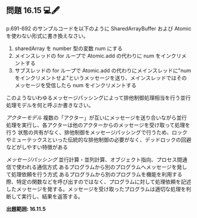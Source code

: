 ## 問題 16.15 💻🖋️

p.691-692 のサンプルコードを以下のように SharedArrayBuffer および Atomic を使わない形式に書き換えなさい。

1. sharedArray を number 型の変数 num にする
2. メインスレッドの for ループで Atomic.add の代わりに num をインクリメントする
3. サブスレッドの for ループで Atomic.add の代わりにメインスレッドに"num をインクリメントせよ"というメッセージを送り、メインスレッドではそのメッセージを受信したら num をインクリメントする

このようないわゆるメッセージパッシングによって排他制御処理相当を行う並行処理モデルを何と呼ぶか書きなさい。

*アクターモデル*
複数の「アクター」が互いにメッセージを送り合いながら並行処理を実行し、各アクターは他のアクターからのメッセージを受け取って処理を行う
状態の共有がなく、排他制御をメッセージパッシングで行うため、ロックやミューテックスといった伝統的な排他制御の必要がなく、デッドロックの回避などがしやすい特徴がある

*メッセージパッシング*
 並行計算・並列計算、オブジェクト指向、プロセス間通信で使われる通信方式
 あるプログラムから別のプログラムへメッセージを発して処理依頼を行う方式
 あるプログラムから別のプログラムを機能を利用する際、特定の関数などを呼び出すのではなく、プログラムに対して処理依頼を記述したメッセージを発する。メッセージを受け取ったプログラムは適切な処理を判断して実行し、結果を返答する。


**出題範囲: 16.11.5**

